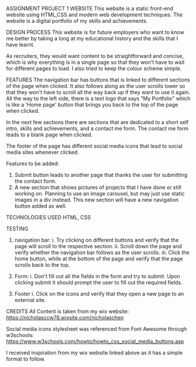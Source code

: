 ASSIGNMENT PROJECT 1 WEBSITE
This website is a static front-end website using HTML,CSS and modern web development techniques. The website is a digital portfolio of my skills and achievements. 


DESIGN PROCESS
This website is for future employers who want to know me better by taking a long at my educational history and the skills that I have learnt. 

As recruiters, they would want content to be straightforward and concise, which is why everything is in a single page so that they won't have to wait for different pages to load. I also tried to keep the colour scheme simple.


FEATURES
The navigation bar has buttons that is linked to different sections of the page when clicked. It also follows along as the user scrolls lower so that they won't have to scroll all the way back up if they want to use it again.
All the way to the left side, there is a text logo that says "My Portfolio" which is like a 'Home page' button that brings you back to the top of the page when clicked.

In the next few sections there are sections that are dedicated to a short self intro, skills and achievements, and a contact me form. The contact me form leads to a blank page when clicked.

The footer of the page has different social media icons that lead to social media sites whenever clicked.

Features to be added:
1) Submit button leads to another page that thanks the user for submitting the contact form. 
2) A new section that shows pictures of projects that I have done or still working on. Planning to use an image carousel, but may just use static images in a div instead. This new section will have a new navigation button added as well.


TECHNOLOGIES USED
HTML, CSS


TESTING
1) navigation bar:
i. Try clicking on different buttons and verify that the page will scroll to the respective section.
ii. Scroll down the page and verify whether the navigation bar follows as the user scrolls.
iii. Click the home button, while at the bottom of the page and verify that the page scrolls back to the top.

2) Form:
i. Don't fill out all the fields in the form and try to submit. Upon clicking submit it should prompt the user to fill out the required fields.

3) Footer
i. Click on the icons and verify that they open a new page to an external site.


CREDITS
All Content is taken from my wix website: https://nicholasccw78.wixsite.com/nicholaschen

Social media icons stylesheet was referenced from Font Awesome through w3schools: https://www.w3schools.com/howto/howto_css_social_media_buttons.asp

I received inspiration from my wix website linked above as it has a simple format to follow.





